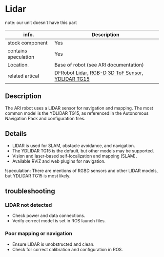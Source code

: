 # Lidar

note: our unit doesn't have this part

| info.           | Description |
| --------------- | ----------- |
| stock component | Yes         |
| contains speculation | Yes   |
| Location.       | Base of robot (see ARI documentation) |
| related artical | [DFRobot Lidar](https://www.dfrobot.com/product-2740.html), [RGB-D 3D ToF Sensor](https://core-electronics.com.au/rgb-d-3d-tof-sensor-camera-supports-ros1-and-ros2.html), [YDLIDAR TG15](https://github.com/pal-robotics/ari_navigation/tree/melodic-devel/ari_laser_sensors/config) |

## Description

The ARI robot uses a LIDAR sensor for navigation and mapping. The most common model is the YDLIDAR TG15, as referenced in the Autonomous Navigation Pack and configuration files.

## Details

- LIDAR is used for SLAM, obstacle avoidance, and navigation.
- The YDLIDAR TG15 is the default, but other models may be supported.
- Vision and laser-based self-localization and mapping (SLAM).
- Available RViZ and web plugins for navigation.

!speculation: There are mentions of RGBD sensors and other LIDAR models, but YDLIDAR TG15 is most likely.

## troubleshooting

### LIDAR not detected
- Check power and data connections.
- Verify correct model is set in ROS launch files.

### Poor mapping or navigation
- Ensure LIDAR is unobstructed and clean.
- Check for correct calibration and configuration in ROS. 